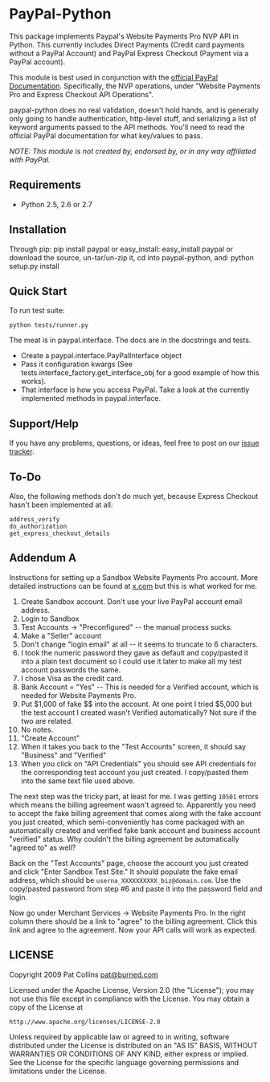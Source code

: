 PayPal-Python
=============

This package implements Paypal's Website Payments Pro NVP API in Python. This currently
includes Direct Payments (Credit card payments without a PayPal Account) and
PayPal Express Checkout (Payment via a PayPal account).

This module is best used in conjunction with the 
[official PayPal Documentation](https://cms.paypal.com/us/cgi-bin/?cmd=_render-content&content_ID=developer/howto_api_reference). Specifically, the NVP operations, under 
"Website Payments Pro and Express Checkout API Operations".

paypal-python does no real validation, doesn't hold hands, and is generally
only going to handle authentication, http-level stuff, and serializing
a list of keyword arguments passed to the API methods. You'll need to
read the official PayPal documentation for what key/values to pass.

*NOTE: This module is not created by, endorsed by, or in any way affiliated
with PayPal.*

Requirements
------------

* Python 2.5, 2.6 or 2.7

Installation
------------
    
Through pip:
    pip install paypal
or easy_install:
    easy_install paypal
or download the source, un-tar/un-zip it, cd into paypal-python, and:
    python setup.py install

Quick Start
-----------

To run test suite:
    
    python tests/runner.py

The meat is in paypal.interface. The docs are in the docstrings and tests.

* Create a paypal.interface.PayPalInterface object
* Pass it configuration kwargs (See tests.interface_factory.get_interface_obj
  for a good example of how this works).
* That interface is how you access PayPal. Take a look at the currently
  implemented methods in paypal.interface.
  
Support/Help
------------

If you have any problems, questions, or ideas, feel free to post on our 
[issue tracker](http://github.com/duointeractive/paypal-python/issues).

To-Do
-----

Also, the following methods don't do much yet, because Express Checkout hasn't 
been implemented at all:

    address_verify
    do_authorization
    get_express_checkout_details

Addendum A
----------

Instructions for setting up a Sandbox Website Payments Pro account. More 
detailed instructions can be found at [x.com](http://x.com) but this is what 
worked for me.

 1. Create Sandbox account. Don't use your live PayPal account email address.
 2. Login to Sandbox
 3. Test Accounts -> "Preconfigured" -- the manual process sucks.
 4. Make a "Seller" account
 5. Don't change "login email" at all -- it seems to truncate to 6 characters.
 6. I took the numeric password they gave as default and copy/pasted it into a 
    plain text document so I could use it later to make all my test account 
    passwords the same.
 7. I chose Visa as the credit card.
 8. Bank Account = "Yes" -- This is needed for a Verified account, which is 
    needed for Website Payments Pro.
 9. Put $1,000 of fake $$ into the account. At one point I tried $5,000 but 
    the test account I created wasn't Verified automatically? Not sure if the 
    two are related.
 10. No notes.
 11. "Create Account"
 12. When it takes you back to the "Test Accounts" screen, it should say 
     "Business" and "Verified"
 13. When you click on "API Credentials" you should see API credentials for the 
     corresponding test account you just created. I copy/pasted them into the 
     same text file used above.

The next step was the tricky part, at least for me. I was getting `10501` 
errors which means the billing agreement wasn't agreed to. Apparently you need 
to accept the fake billing agreement that comes along with the fake account you 
just created, which semi-conveniently has come packaged with an automatically 
created and verified fake bank account and business account "verified" status. 
Why couldn't the billing agreement be automatically "agreed to" as well?

Back on the "Test Accounts" page, choose the account you just created and click 
"Enter Sandbox Test Site." It should populate the fake email address, which 
should be `userna_XXXXXXXXXX_biz@domain.com`. Use the copy/pasted password from 
step #6 and paste it into the password field and login.

Now go under Merchant Services -> Website Payments Pro. In the right column 
there should be a link to "agree" to the billing agreement. Click this link and 
agree to the agreement. Now your API calls will work as expected.

LICENSE
-------

Copyright 2009 Pat Collins <pat@burned.com>

Licensed under the Apache License, Version 2.0 (the "License");
you may not use this file except in compliance with the License.
You may obtain a copy of the License at

    http://www.apache.org/licenses/LICENSE-2.0

Unless required by applicable law or agreed to in writing, software
distributed under the License is distributed on an "AS IS" BASIS,
WITHOUT WARRANTIES OR CONDITIONS OF ANY KIND, either express or implied.
See the License for the specific language governing permissions and
limitations under the License.

